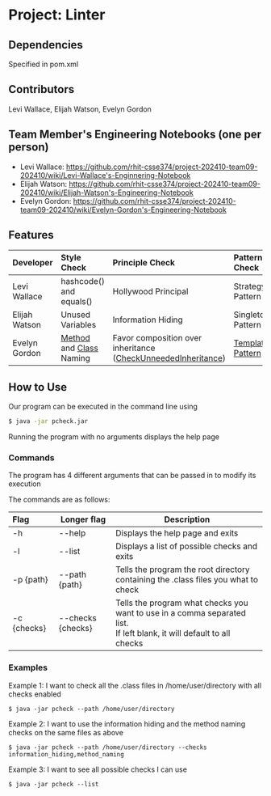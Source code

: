 # Project: Linter

## Dependencies
Specified in pom.xml

## Contributors
Levi Wallace, Elijah Watson, Evelyn Gordon

## Team Member's Engineering Notebooks (one per person)
- Levi Wallace: https://github.com/rhit-csse374/project-202410-team09-202410/wiki/Levi-Wallace's-Enginnering-Notebook
- Elijah Watson: https://github.com/rhit-csse374/project-202410-team09-202410/wiki/Elijah-Watson's-Engineering-Notebook
- Evelyn Gordon: https://github.com/rhit-csse374/project-202410-team09-202410/wiki/Evelyn-Gordon's-Engineering-Notebook

## Features


| Developer     | Style Check                                                                                                                      | Principle Check                                                                                                           | Pattern Check                                                     | A Feature (optional) |
|:--------------|:---------------------------------------------------------------------------------------------------------------------------------|:--------------------------------------------------------------------------------------------------------------------------|:------------------------------------------------------------------|:---------------------|
| Levi Wallace  | hashcode() and equals()                                                                                                          | Hollywood Principal                                                                                                       | Strategy Pattern                                                  |                     |
| Elijah Watson | Unused Variables                                                                                                                 | Information Hiding                                                                                                        | Singleton Pattern                                                 |                      |
| Evelyn Gordon | [Method](src/main/java/domain/check/CheckMethodNaming.java) and [Class](src/main/java/domain/check/CheckClassNaming.java) Naming | Favor composition over inheritance ([CheckUnneededInheritance](src/main/java/domain/check/CheckUnneededInheritance.java)) | [Template Pattern](src/main/java/domain/check/CheckTemplate.java) | Line Numbers         |

## How to Use

Our program can be executed in the command line using 
```bash
$ java -jar pcheck.jar
```
Running the program with no arguments displays the help page

### Commands

The program has 4 different arguments that can be passed in to modify its execution

The commands are as follows:

| Flag        | Longer flag       | Description                                                                                                               |
|:------------|-------------------|---------------------------------------------------------------------------------------------------------------------------|
| -h          | --help            | Displays the help page and exits                                                                                          |
| -l          | --list            | Displays a list of possible checks and exits                                                                              |
| -p {path}   | --path {path}     | Tells the program the root directory containing the .class files you what to check                                        |
| -c {checks} | --checks {checks} | Tells the program what checks you want to use in a comma separated list.<br/>If left blank, it will default to all checks |

### Examples

Example 1: I want to check all the .class files in /home/user/directory with all checks enabled
```shell
$ java -jar pcheck --path /home/user/directory
```

Example 2: I want to use the information hiding and the method naming checks on the same files as above
```shell
$ java -jar pcheck --path /home/user/directory --checks information_hiding,method_naming
```

Example 3: I want to see all possible checks I can use
```shell
$ java -jar pcheck --list
```







